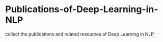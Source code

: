 # Publications-of-Deep-Learning-in-NLP
collect the publications and related resources of Deep Learning in NLP
